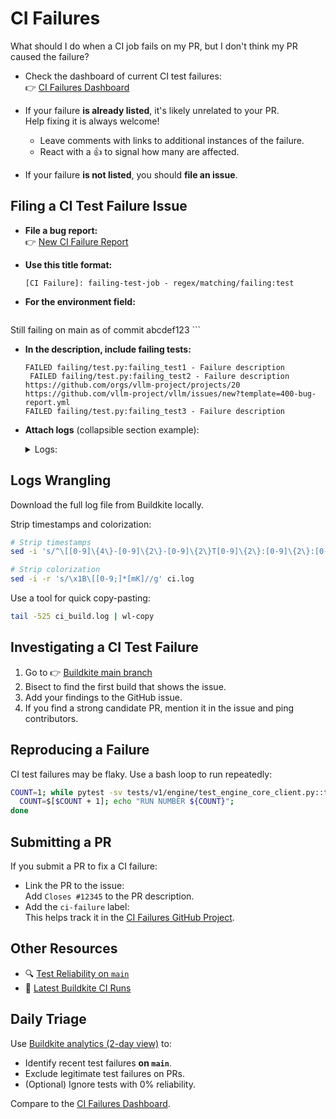 # CI Failures

What should I do when a CI job fails on my PR, but I don't think my PR caused
the failure?

- Check the dashboard of current CI test failures:  
  👉 [CI Failures Dashboard](https://github.com/orgs/vllm-project/projects/20)

- If your failure **is already listed**, it's likely unrelated to your PR.  
  Help fixing it is always welcome!  
    - Leave comments with links to additional instances of the failure.  
    - React with a 👍 to signal how many are affected.

- If your failure **is not listed**, you should **file an issue**.

## Filing a CI Test Failure Issue

- **File a bug report:**  
    👉 [New CI Failure Report](https://github.com/vllm-project/vllm/issues/new?template=450-ci-failure.yml)

- **Use this title format:**
  
    ```
    [CI Failure]: failing-test-job - regex/matching/failing:test
    ```

- **For the environment field:**
  
    ```
 Still failing on main as of commit abcdef123
    ```

- **In the description, include failing tests:**
  
    ```
    FAILED failing/test.py:failing_test1 - Failure description  
     FAILED failing/test.py:failing_test2 - Failure description  
    https://github.com/orgs/vllm-project/projects/20  
    https://github.com/vllm-project/vllm/issues/new?template=400-bug-report.yml  
    FAILED failing/test.py:failing_test3 - Failure description  
    ```

- **Attach logs** (collapsible section example):
    <details>
    <summary>Logs:</summary>

    ```text
    ERROR 05-20 03:26:38 [dump_input.py:68] Dumping input data  
    --- Logging error ---  
    Traceback (most recent call last):  
      File "/usr/local/lib/python3.12/dist-packages/vllm/v1/engine/core.py", line 203, in execute_model  
        return self.model_executor.execute_model(scheduler_output)  
    ...
    FAILED failing/test.py:failing_test1 - Failure description  
    FAILED failing/test.py:failing_test2 - Failure description  
    FAILED failing/test.py:failing_test3 - Failure description  
    ```
  
    </details>

## Logs Wrangling

Download the full log file from Buildkite locally.

Strip timestamps and colorization:

```bash
# Strip timestamps
sed -i 's/^\[[0-9]\{4\}-[0-9]\{2\}-[0-9]\{2\}T[0-9]\{2\}:[0-9]\{2\}:[0-9]\{2\}Z\] //' ci.log

# Strip colorization
sed -i -r 's/\x1B\[[0-9;]*[mK]//g' ci.log
```

Use a tool for quick copy-pasting:

```bash
tail -525 ci_build.log | wl-copy
```

## Investigating a CI Test Failure

1. Go to 👉 [Buildkite main branch](https://buildkite.com/vllm/ci/builds?branch=main)  
2. Bisect to find the first build that shows the issue.  
3. Add your findings to the GitHub issue.  
4. If you find a strong candidate PR, mention it in the issue and ping contributors.

## Reproducing a Failure

CI test failures may be flaky. Use a bash loop to run repeatedly:

```bash
COUNT=1; while pytest -sv tests/v1/engine/test_engine_core_client.py::test_kv_cache_events[True-tcp]; do  
  COUNT=$[$COUNT + 1]; echo "RUN NUMBER ${COUNT}";  
done
```

## Submitting a PR

If you submit a PR to fix a CI failure:

- Link the PR to the issue:  
  Add `Closes #12345` to the PR description.
- Add the `ci-failure` label:  
  This helps track it in the [CI Failures GitHub Project](https://github.com/orgs/vllm-project/projects/20).

## Other Resources

- 🔍 [Test Reliability on `main`](https://buildkite.com/organizations/vllm/analytics/suites/ci-1/tests?branch=main&order=ASC&sort_by=reliability)
- 🧪 [Latest Buildkite CI Runs](https://buildkite.com/vllm/ci/builds?branch=main)

## Daily Triage

Use [Buildkite analytics (2-day view)](https://buildkite.com/organizations/vllm/analytics/suites/ci-1/tests?branch=main&period=2days) to:

- Identify recent test failures **on `main`**.
- Exclude legitimate test failures on PRs.
- (Optional) Ignore tests with 0% reliability.

Compare to the [CI Failures Dashboard](https://github.com/orgs/vllm-project/projects/20).
